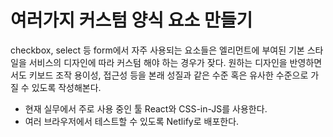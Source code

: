 # 여러가지 커스텀 양식 요소 만들기

checkbox, select 등 form에서 자주 사용되는 요소들은 엘리먼트에 부여된 기본 스타일을 서비스의 디자인에 따라 커스텀 해야 하는 경우가 잦다.
원하는 디자인을 반영하면서도 키보드 조작 용이성, 접근성 등을 본래 성질과 같은 수준 혹은 유사한 수준으로 가질 수 있도록 작성해본다.

- 현재 실무에서 주로 사용 중인 툴 React와 CSS-in-JS를 사용한다.
- 여러 브라우저에서 테스트할 수 있도록 Netlify로 배포한다.
